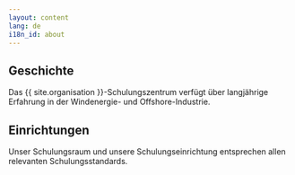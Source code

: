 ```yaml
---
layout: content
lang: de
i18n_id: about
---
```


## Geschichte

Das {{ site.organisation }}-Schulungszentrum verfügt über langjährige Erfahrung in der Windenergie- und Offshore-Industrie.

## Einrichtungen

Unser Schulungsraum und unsere Schulungseinrichtung entsprechen allen relevanten Schulungsstandards.

